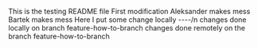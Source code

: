 This is the testing README file
First modification
Aleksander makes mess
Bartek makes mess
Here I put some change locally
----/n
changes done locally on branch feature-how-to-branch
changes done remotely on the branch feature-how-to-branch
